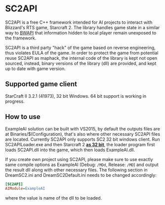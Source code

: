 # SC2API

SC2API is a free C++ framework intended for AI projects to interact with Blizzard's RTS game, Starcraft 2. The library handles game state in a similar way to [BWAPI](https://github.com/bwapi/bwapi) that information hidden to local player remain unexposed to the framework.

SC2API is a third party "hack" of the game based on reverse engineering, thus violates EULA of the game. In order to protect the game from potential reuse SC2API as maphack, the internal code of the library is kept not open sourced, instead, binary versions of the library (dll) are provided, and kept up to date with game version. 

## Supported game client
StarCraft II 3.2.1 (41973), 32 bit Windows. 64 bit support is working in progress.

## How to use

ExampleAI solution can be built with VS2015, by default the outputs files are at Binaries/$(Configuration), that's also where other necessary SC2API files are located. Currently SC2API only supports SC2 32 bit windows client. Run SC2APILoader.exe and then Starcraft 2 [**as 32 bit**](https://eu.battle.net/support/en/article/6680), the loader program first loads SC2API.dll into the game, which then loads ExampleAI.dll.

If you create own project using SC2API, please make sure to use exactly same compile options as ExampleAI (Debug: `/MDd`, Release: `/MD`) and output the result dll along with other necessary files. The following section in DreamSC2.ini and DreamSC2Default.ini needs to be changed accordingly:

```ini
[SC2API]
AIModule=ExampleAI
```

where the value is name of the dll to be loaded.